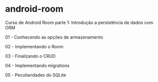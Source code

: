 # android-room

Curso de Android Room parte 1: Introdução a persistência de dados com ORM

01 - Conhecendo as opções de armazenamento

02 - Implementando o Room

03 - Finalizando o CRUD

04 - Implementando migrations

05 - Peculiaridades do SQLite
